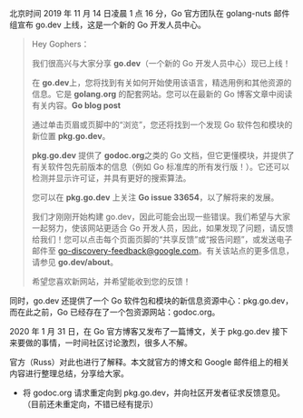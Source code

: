 

北京时间 2019 年 11 月 14 日凌晨 1 点 16 分，Go 官方团队在 golang-nuts 邮件组宣布 go.dev 上线，这是一个新的 Go 开发人员中心。





> Hey Gophers：
>
> 我们很高兴与大家分享 **go.dev**（一个新的 Go 开发人员中心）现已上线！
>
> 在 **go.dev**上，您将找到有关如何开始使用该语言，精选用例和其他资源的信息。它是 **golang.org** 的配套网站。您可以在最新的 Go 博客文章中阅读有关内容。**Go blog post**
>
> 通过单击页眉或页脚中的“浏览”，您还将找到一个发现 Go 软件包和模块的新位置 **pkg.go.dev**。
>
> **pkg.go.dev** 提供了 **godoc.org**之类的 Go 文档，但它更懂模块，并提供了有关软件包先前版本的信息（例如 Go 标准库的所有发行版！）。它还可以检测并显示许可证，并具有更好的搜索算法。
>
> 您可以在 **pkg.go.dev** 上关注 **Go issue 33654**，以了解将来的发展。
>
> 我们才刚刚开始构建 go.dev，因此可能会出现一些错误。我们希望与大家一起努力，使该网站更适合 Go 开发人员，因此，如果发现了问题，请反馈给我们！您可以点击每个页面页脚的“共享反馈”或“报告问题”，或发送电子邮件至 go-discovery-feedback@google.com。有关该站点的更多信息，请参见 **go.dev/about**。
>
> 希望您喜欢新网站，并希望能收到您的反馈！





同时，go.dev 还提供了一个 Go 软件包和模块的新信息资源中心：pkg.go.dev，而在此之前，Go 已经存在了一个包资源网站：godoc.org。

2020 年 1 月 31 日，在 Go 官方博客又发布了一篇博文，关于 pkg.go.dev 接下来要做的事情，一时间社区讨论激烈，很多人不解。

官方（Russ）对此也进行了解释。本文就官方的博文和 Google 邮件组上的相关内容进行整理总结，分享给大家。





- 将 godoc.org 请求重定向到 pkg.go.dev，并向社区开发者征求反馈意见。（目前还未重定向，不错已经有提示）

